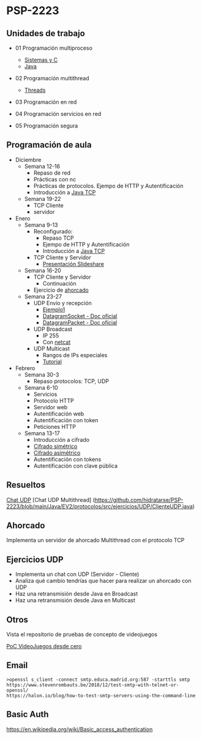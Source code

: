 # PSP-2223

## Unidades de trabajo

- 01 Programación multiproceso
  - [Sistemas y C](./UT1/README.md)
  - [Java](./UT1/README-Java.md)

- 02 Programación multithread
  - [Threads](./src/ut02hilos/)
- 03 Programación en red
- 04 Programación servicios en red
- 05 Programación segura

## Programación de aula

- Diciembre
  - Semana 12-16
  	- Repaso de red
  	- Prácticas con nc
  	- Prácticas de protocolos. Ejempo de HTTP y Autentificación
  	- Introducción a [Java TCP](https://www.geeksforgeeks.org/socket-programming-in-java/)
  - Semana 19-22
    - TCP Cliente
    - servidor
- Enero
  - Semana 9-13
    - Reconfigurado:
		- Repaso TCP
		- Ejempo de HTTP y Autentificación
		- Introducción a [Java TCP](https://www.geeksforgeeks.org/socket-programming-in-java/)
	- TCP Cliente y Servidor
		- [Presentación Slideshare](https://slideplayer.com/slide/16292964/)
  - Semana 16-20
  	- TCP Cliente y Servidor
		- Continuación
	- Ejercicio de [ahorcado](#Ahorcado)
  - Semana 23-27
  	- UDP Envío y recepción
		- [Ejemplo1](https://www.geeksforgeeks.org/working-udp-datagramsockets-java/)
		- [DatagramSocket - Doc oficial](https://docs.oracle.com/javase/7/docs/api/java/net/DatagramSocket.html) 
		- [DatagramPacket - Doc oficial](https://docs.oracle.com/javase/7/docs/api/java/net/DatagramPacket.html) 
  	- UDP Broadcast
		- IP 255
		- Con [netcat](https://stackoverflow.com/a/63216462)
	- UDP Multicast
		- Rangos de IPs especiales
		- [Tutorial](https://www.developer.com/design/how-to-multicast-using-java-sockets/)
- Febrero
  - Semana 30-3
	- Repaso protocolos: TCP, UDP
  - Semana 6-10
	- Servicios
	- Protocolo HTTP
  	- Servidor web
  	- Autentificación web
  	- Autentificación con token
	- Peticiones HTTP
  - Semana 13-17
  	- Introducción a cifrado
  	- [Cifrado simétrico](https://www.geeksforgeeks.org/symmetric-encryption-cryptography-in-java/?ref=lbp)
  	- [Cifrado asimétrico](https://www.geeksforgeeks.org/asymmetric-encryption-cryptography-in-java/?ref=lbp)
	- Autentificación con tokens
  	- Autentificación con clave pública

## Resueltos

[Chat UDP](https://github.com/Zharell/PSP/blob/main/VisualCode/EVA2/java/UDP/ChatUDP/ChatUDPServer.java)
[Chat UDP Multithread]
(https://github.com/hidratarse/PSP-2223/blob/main/Java/EV2/protocolos/src/ejercicios/UDP/ClienteUDP.java)



## Ahorcado

Implementa un servidor de ahorcado Multithread con el protocolo TCP

## Ejercicios UDP

- Implementa un chat con UDP (Servidor - Cliente)
- Analiza qué cambio tendrías que hacer para realizar un ahorcado con UDP
- Haz una retransmisión desde Java en Broadcast
- Haz una retransmisión desde Java en Multicast

## Otros

Vista el repositorio de pruebas de concepto de videojuegos

[PoC VideoJuegos desde cero](https://github.com/JorgeDuenasLerin/Java-GUI-PoC-Juegos)


## Email

```
>openssl s_client -connect smtp.educa.madrid.org:587 -starttls smtp
https://www.stevenrombauts.be/2018/12/test-smtp-with-telnet-or-openssl/
https://halon.io/blog/how-to-test-smtp-servers-using-the-command-line
```


## Basic Auth

https://en.wikipedia.org/wiki/Basic_access_authentication